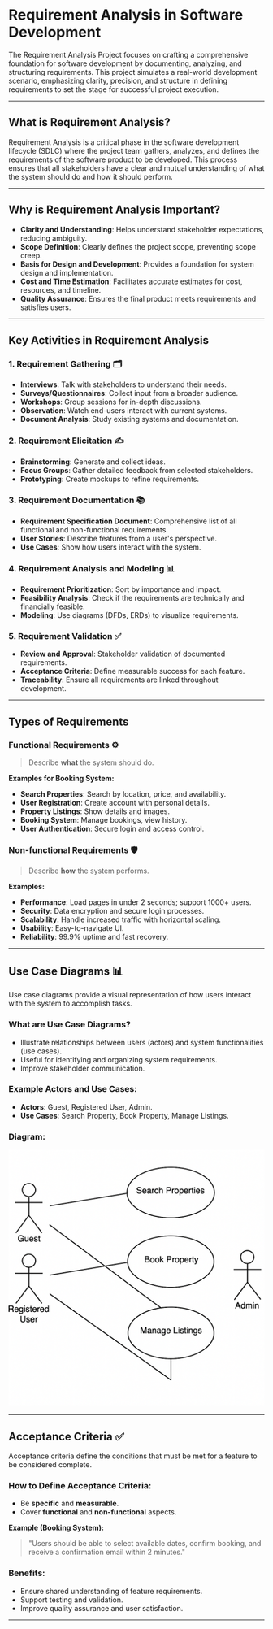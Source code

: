 
# Requirement Analysis in Software Development

The Requirement Analysis Project focuses on crafting a comprehensive foundation for software development by documenting, analyzing, and structuring requirements. This project simulates a real-world development scenario, emphasizing clarity, precision, and structure in defining requirements to set the stage for successful project execution.

---

## What is Requirement Analysis?

Requirement Analysis is a critical phase in the software development lifecycle (SDLC) where the project team gathers, analyzes, and defines the requirements of the software product to be developed. This process ensures that all stakeholders have a clear and mutual understanding of what the system should do and how it should perform.

---

## Why is Requirement Analysis Important?

- **Clarity and Understanding**: Helps understand stakeholder expectations, reducing ambiguity.
- **Scope Definition**: Clearly defines the project scope, preventing scope creep.
- **Basis for Design and Development**: Provides a foundation for system design and implementation.
- **Cost and Time Estimation**: Facilitates accurate estimates for cost, resources, and timeline.
- **Quality Assurance**: Ensures the final product meets requirements and satisfies users.

---

## Key Activities in Requirement Analysis

### 1. Requirement Gathering 🗂️

- **Interviews**: Talk with stakeholders to understand their needs.
- **Surveys/Questionnaires**: Collect input from a broader audience.
- **Workshops**: Group sessions for in-depth discussions.
- **Observation**: Watch end-users interact with current systems.
- **Document Analysis**: Study existing systems and documentation.

### 2. Requirement Elicitation ✍️

- **Brainstorming**: Generate and collect ideas.
- **Focus Groups**: Gather detailed feedback from selected stakeholders.
- **Prototyping**: Create mockups to refine requirements.

### 3. Requirement Documentation 📚

- **Requirement Specification Document**: Comprehensive list of all functional and non-functional requirements.
- **User Stories**: Describe features from a user's perspective.
- **Use Cases**: Show how users interact with the system.

### 4. Requirement Analysis and Modeling 📊

- **Requirement Prioritization**: Sort by importance and impact.
- **Feasibility Analysis**: Check if the requirements are technically and financially feasible.
- **Modeling**: Use diagrams (DFDs, ERDs) to visualize requirements.

### 5. Requirement Validation ✅

- **Review and Approval**: Stakeholder validation of documented requirements.
- **Acceptance Criteria**: Define measurable success for each feature.
- **Traceability**: Ensure all requirements are linked throughout development.

---

## Types of Requirements

### Functional Requirements ⚙️

> Describe **what** the system should do.

**Examples for Booking System:**
- **Search Properties**: Search by location, price, and availability.
- **User Registration**: Create account with personal details.
- **Property Listings**: Show details and images.
- **Booking System**: Manage bookings, view history.
- **User Authentication**: Secure login and access control.

### Non-functional Requirements 🛡️

> Describe **how** the system performs.

**Examples:**
- **Performance**: Load pages in under 2 seconds; support 1000+ users.
- **Security**: Data encryption and secure login processes.
- **Scalability**: Handle increased traffic with horizontal scaling.
- **Usability**: Easy-to-navigate UI.
- **Reliability**: 99.9% uptime and fast recovery.

---

## Use Case Diagrams 📊

Use case diagrams provide a visual representation of how users interact with the system to accomplish tasks.

### What are Use Case Diagrams?

- Illustrate relationships between users (actors) and system functionalities (use cases).
- Useful for identifying and organizing system requirements.
- Improve stakeholder communication.

### Example Actors and Use Cases:
- **Actors**: Guest, Registered User, Admin.
- **Use Cases**: Search Property, Book Property, Manage Listings.

### Diagram:

![Use Case Diagram](alx-booking-uc.png)

---

## Acceptance Criteria ✅

Acceptance criteria define the conditions that must be met for a feature to be considered complete.

### How to Define Acceptance Criteria:

- Be **specific** and **measurable**.
- Cover **functional** and **non-functional** aspects.

**Example (Booking System):**
> "Users should be able to select available dates, confirm booking, and receive a confirmation email within 2 minutes."

### Benefits:

- Ensure shared understanding of feature requirements.
- Support testing and validation.
- Improve quality assurance and user satisfaction.

---
